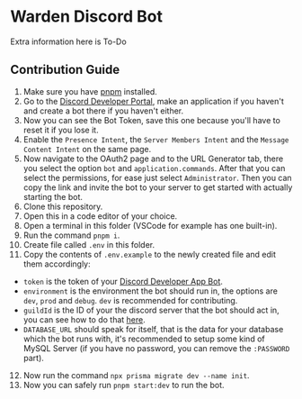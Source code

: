 # Warden Discord Bot

Extra information here is To-Do

## Contribution Guide

1. Make sure you have [pnpm](https://pnpm.io/installation#using-npm) installed.
2. Go to the [Discord Developer Portal](https://discord.com/developers/applications), make an application if you haven't and create a bot there if you haven't either.
3. Now you can see the Bot Token, save this one because you'll have to reset it if you lose it.
4. Enable the `Presence Intent`, the `Server Members Intent` and the `Message Content Intent` on the same page.
5. Now navigate to the OAuth2 page and to the URL Generator tab, there you select the option `bot` and `application.commands`. After that you can select the permissions, for ease just select `Administrator`. Then you can copy the link and invite the bot to your server to get started with actually starting the bot.
6. Clone this repository.
7. Open this in a code editor of your choice.
8. Open a terminal in this folder (VSCode for example has one built-in).
9. Run the command `pnpm i`.
10. Create file called `.env` in this folder.
11. Copy the contents of `.env.example` to the newly created file and edit them accordingly:
   * `token` is the token of your [Discord Developer App Bot](https://discord.com/developers/applications).
   * `environment` is the environment the bot should run in, the options are `dev`, `prod` and `debug`. `dev` is recommended for contributing.
   * `guildId` is the ID of your the discord server that the bot should act in, you can see how to do that [here](https://www.remote.tools/remote-work/how-to-find-discord-id).
   * `DATABASE_URL` should speak for itself, that is the data for your database which the bot runs with, it's recommended to setup some kind of MySQL Server (if you have no password, you can remove the `:PASSWORD` part).
12. Now run the command `npx prisma migrate dev --name init`.
13. Now you can safely run `pnpm start:dev` to run the bot.
